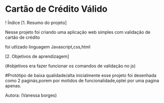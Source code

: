 # Cartão de Crédito Válido
! Índice
[1. Resumo do projeto]

Nesse projeto foi criando uma aplicação web simples com validação de cartão de crédito

foi utlizado linguagem Javascript,css,html

[2. Objetivos de aprendizagem]

(#objetivos era fazer funcionar os comandos de validação no js)

#Protótipo de baixa qualidade/alta
inicialmente esse projeto foi desenhada como 2 paginás,porem por motidos de funcionalidade,optei por uma pagina apenas.





 Autora:
 (Vanessa borges)